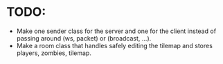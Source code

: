 # TODO:
- Make one sender class for the server and one for the client
  instead of passing around (ws, packet) or (broadcast, ...).
- Make a room class that handles safely editing the tilemap and stores players, zombies, tilemap.